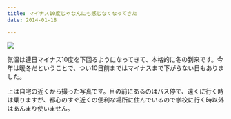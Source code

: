 ```yaml
---
title: マイナス10度じゃなんにも感じなくなってきた
date: 2014-01-18

---
```


![](https://farm1.staticflickr.com/611/20464750633_19e1a5fbbc_b.jpg)

気温は連日マイナス10度を下回るようになってきて、本格的に冬の到来です。今年は暖冬だということで、つい10日前まではマイナスまで下がらない日もありました。

上は自宅の近くから撮った写真です。目の前にあるのはバス停で、遠くに行く時は乗りますが、都心のすぐ近くの便利な場所に住んでいるので学校に行く時以外はあんまり使いません。
